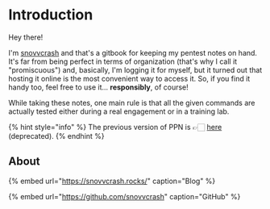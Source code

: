 # Introduction

Hey there!

I'm [snovvcrash](https://snovvcrash.rocks/about) and that's a gitbook for keeping my pentest notes on hand. It's far from being perfect in terms of organization (that's why I call it "promiscuous") and, basically, I'm logging it for myself, but it turned out that hosting it online is the most convenient way to access it. So, if you find it handy too, feel free to use it... **responsibly**, of course!

While taking these notes, one main rule is that all the given commands are actually tested either during a real engagement or in a training lab.

{% hint style="info" %}
The previous version of PPN is 👉🏻 [here](https://snovvcrash.rocks/PPN/) (deprecated).
{% endhint %}

## About

{% embed url="https://snovvcrash.rocks/" caption="Blog" %}

{% embed url="https://github.com/snovvcrash" caption="GitHub" %}
